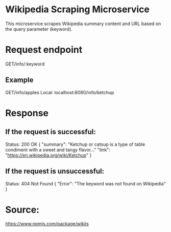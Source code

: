 # Wikipedia Scraping Microservice

This microservice scrapes Wikipedia summary content and URL based on the query parameter (keyword).

# Request endpoint
GET/info/:keyword

## Example
GET/info/apples
Local: localhost:8080/info/ketchup

# Response

## If the request is successful:
Status: 200 OK
{
    "summary": "Ketchup or catsup is a type of table condiment with a sweet and tangy flavor..."
    "link": "https://en.wikipedia.org/wiki/Ketchup"
}

## If the request is unsuccessful:
Status: 404 Not Found
{
    "Error": "The keyword was not found on Wikipedia"
}

# Source:
https://www.npmjs.com/package/wikijs
